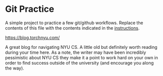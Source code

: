 # Git Practice
A simple project to practice a few git/github workflows.  Replace the contents of this file with the contents indicated in the [instructions](./instructions.md).

https://blog.torchnyu.com/


A great blog for navigating NYU CS. A little old but definitely worth reading during your time here. As a note, the writer may have been incredibly pessimistic about NYU CS they make it a point to work hard on your own in order to find success outside of the university (and encourage you along the way).
